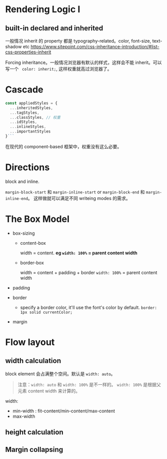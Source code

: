 # Rendering Logic I

## built-in declared and inherited

一般情况 inherit 的 property 都是 typography-related。color, font-size, text-shadow etc
https://www.sitepoint.com/css-inheritance-introduction/#list-css-properties-inherit

Forcing inheritance。一般情况浏览器有默认的样式，这样会不能 inherit。可以写一个 ` color: inherit;`, 这样权重就高过浏览器了。

# Cascade

````js
const appliedStyles = {
  ...inheritedStyles,
  ...tagStyles,
  ...classStyles, // 权重
  ...idStyles,
  ...inlineStyles,
  ...importantStyles
}```
````

在现代的 component-based 框架中，权重没有这么必要。

# Directions

block and inline.

`margin-block-start` 和 `margin-inline-start` or `margin-block-end` 和 `margin-inline-end`。
这样做就可以满足不同 writeing modes 的需求。

# The Box Model

- box-sizing

  - content-box

    width = content. **eg `width: 100%` = parent content width**

  - border-box

    width = content + padding + border `width: 100%` = parent content width

- padding
- border

  - specify a border color, it'll use the font's color by default. `border: 1px solid currentColor;`

- margin

# Flow layout

## width calculation

block element 会占满整个空间。默认是 `width: auto`。

> 注意：`width: auto` 和 `width: 100%` 是不一样的。
> `width: 100%` 是根据父元素 content width 来计算的。

width:

- min-width : fit-content/min-content/max-content
- max-width

## height calculation

## Margin collapsing
